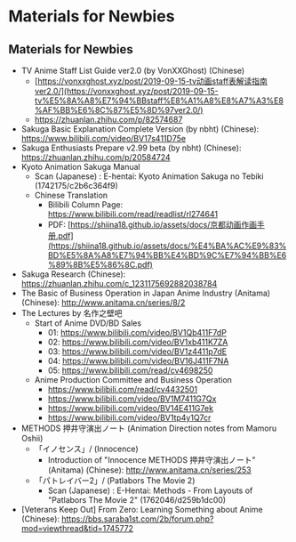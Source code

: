 # Materials for Newbies

## Materials for Newbies

- TV Anime Staff List Guide ver2.0 (by VonXXGhost) (Chinese)
  - [https://vonxxghost.xyz/post/2019-09-15-tv动画staff表解读指南ver2.0/](https://vonxxghost.xyz/post/2019-09-15-tv%E5%8A%A8%E7%94%BBstaff%E8%A1%A8%E8%A7%A3%E8%AF%BB%E6%8C%87%E5%8D%97ver2.0/)
  - https://zhuanlan.zhihu.com/p/82574687
- Sakuga Basic Explanation Complete Version (by nbht) (Chinese): https://www.bilibili.com/video/BV17s411D75e
- Sakuga Enthusiasts Prepare v2.99 beta (by nbht) (Chinese): https://zhuanlan.zhihu.com/p/20584724
- Kyoto Animation Sakuga Manual
  - Scan (Japanese) : E-hentai: Kyoto Animation Sakuga no Tebiki (1742175/c2b6c364f9)
  - Chinese Translation
    - Bilibili Column Page: https://www.bilibili.com/read/readlist/rl274641
    - PDF: [https://shiina18.github.io/assets/docs/京都动画作画手册.pdf](https://shiina18.github.io/assets/docs/%E4%BA%AC%E9%83%BD%E5%8A%A8%E7%94%BB%E4%BD%9C%E7%94%BB%E6%89%8B%E5%86%8C.pdf)
- Sakuga Research (Chinese): https://zhuanlan.zhihu.com/c_1231175692882038784
- The Basic of Business Operation in Japan Anime Industry (Anitama) (Chinese): http://www.anitama.cn/series/8/2
- The Lectures by 名作之壁吧
  - Start of Anime DVD/BD Sales
    - 01: https://www.bilibili.com/video/BV1Qb411F7dP
    - 02: https://www.bilibili.com/video/BV1xb411K7ZA
    - 03: https://www.bilibili.com/video/BV1z4411p7dE
    - 04: https://www.bilibili.com/video/BV16J411F7NA
    - 05: https://www.bilibili.com/read/cv4698250
  - Anime Production Committee and Business Operation
    - https://www.bilibili.com/read/cv4432501
    - https://www.bilibili.com/video/BV1M7411G7Qx
    - https://www.bilibili.com/video/BV14E411G7ek
    - https://www.bilibili.com/video/BV1tp4y1Q7cr
- METHODS 押井守演出ノート (Animation Direction notes from Mamoru Oshii)
  - 「イノセンス」/ (Innocence)
    - Introduction of "Innocence METHODS 押井守演出ノート" (Anitama) (Chinese): http://www.anitama.cn/series/253
  - 「パトレイバー2」/ (Patlabors The Movie 2)
    - Scan (Japanese) : E-Hentai: Methods - From Layouts of "Patlabors The Movie 2" (1762046/d259b1dc00)
- [Veterans Keep Out] From Zero: Learning Something about Anime (Chinese): https://bbs.saraba1st.com/2b/forum.php?mod=viewthread&tid=1745772

